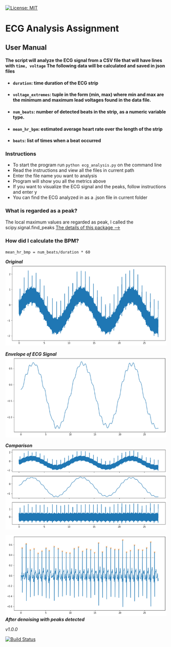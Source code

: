 [![License: MIT](https://img.shields.io/badge/License-MIT-yellow.svg)](https://opensource.org/licenses/MIT)  
# ECG Analysis Assignment  
## User Manual  
#### The script will analyze the ECG signal from a CSV file that will have lines with `time, voltage` The following data will be calculated and saved in json files
+ #### `duration`: time duration of the ECG strip
+ #### `voltage_extremes`: tuple in the form (min, max) where min and max are the minimum and maximum lead voltages found in the data file.
+ #### `num_beats`: number of detected beats in the strip, as a numeric variable type.
+ #### `mean_hr_bpm`: estimated average heart rate over the length of the strip
+ #### `beats`: list of times when a beat occurred  

### Instructions
+ To start the program run `python ecg_analysis.py` on the command line  
+ Read the instructions and view all the files in current path
+ Enter the file name you want to analysis
+ Program will show you all the metrics above
+ If you want to visualize the ECG signal and the peaks, follow instructions and enter y
+ You can find the ECG analyzed in as a .json file in current folder


### What is regarded as a peak?
The local maximum values are regarded as peak, I called the scipy.signal.find_peaks
[The details of this package -->](https://docs.scipy.org/doc/scipy/reference/generated/scipy.signal.find_peaks.html)  

### How did I calculate the BPM?  
`mean_hr_bmp = num_beats/duration * 60`    

***Original***
!["original"](originalECG.jpg)  

***Envelope of ECG Signal***
!["ECGEnvelope.jpg"](ECGEnvelope.jpg)  

***Comparison***
!["compare.jpg"](compare.jpg)  


!["denoised_peak_detected.jpg"](denoised_peak_detected.jpg)  
***After denoising with peaks detected***
  
  *v1.0.0*  
  
[![Build Status](https://travis-ci.org/MingzheHu-Duke/TrialRepo2.svg?branch=master)](https://travis-ci.org/MingzheHu-Duke/TrialRepo2)
